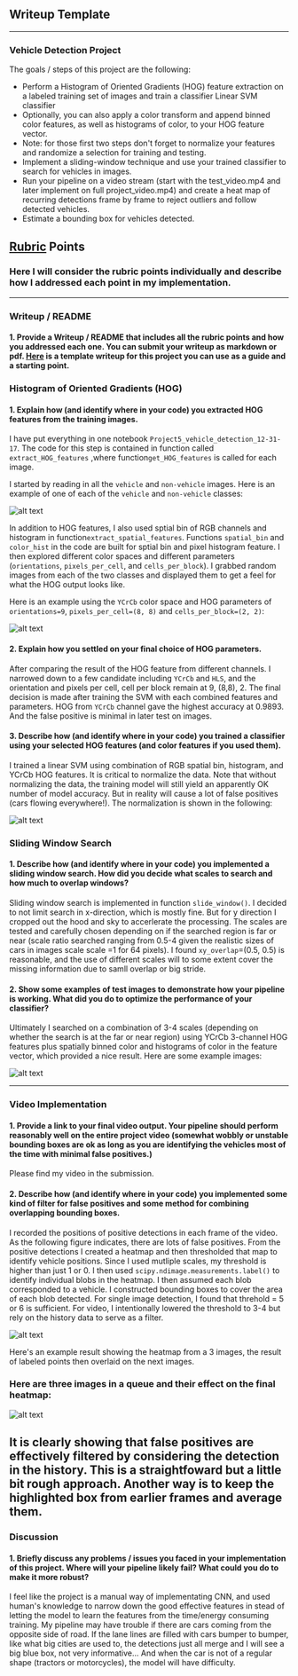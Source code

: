 ## Writeup Template

---

### **Vehicle Detection Project**

The goals / steps of this project are the following:

* Perform a Histogram of Oriented Gradients (HOG) feature extraction on a labeled training set of images and train a classifier Linear SVM classifier
* Optionally, you can also apply a color transform and append binned color features, as well as histograms of color, to your HOG feature vector. 
* Note: for those first two steps don't forget to normalize your features and randomize a selection for training and testing.
* Implement a sliding-window technique and use your trained classifier to search for vehicles in images.
* Run your pipeline on a video stream (start with the test_video.mp4 and later implement on full project_video.mp4) and create a heat map of recurring detections frame by frame to reject outliers and follow detected vehicles.
* Estimate a bounding box for vehicles detected.

[//]: # (Image References)
[image1]: ./output_images/car_noncar_example.png
[image2]: ./output_images/HOG_Feature.png
[image3]: ./output_images/demo_Normalization.png
[image4]: ./output_images/6_test_images.png
[image5]: ./output_images/YCrCb_result_BOX.png
[image6]: ./output_images/queue_heat.png



## [Rubric](https://review.udacity.com/#!/rubrics/513/view) Points
### Here I will consider the rubric points individually and describe how I addressed each point in my implementation.  

---
### Writeup / README

#### 1. Provide a Writeup / README that includes all the rubric points and how you addressed each one.  You can submit your writeup as markdown or pdf.  [Here](https://github.com/udacity/CarND-Vehicle-Detection/blob/master/writeup_template.md) is a template writeup for this project you can use as a guide and a starting point.  


### Histogram of Oriented Gradients (HOG)

#### 1. Explain how (and identify where in your code) you extracted HOG features from the training images.

I have put everything in one notebook `Project5_vehicle_detection_12-31-17`. The code for this step is contained in function called `extract_HOG_features` ,where function`get_HOG_features` is called for each image.  

I started by reading in all the `vehicle` and `non-vehicle` images.  Here is an example of one of each of the `vehicle` and `non-vehicle` classes:

![alt text][image1]

In addition to HOG features, I also used sptial bin of RGB channels and histogram in function`extract_spatial_features`. Functions `spatial_bin` and `color_hist` in the code are built for sptial bin and pixel histogram feature. I then explored different color spaces and different parameters (`orientations`, `pixels_per_cell`, and `cells_per_block`).  I grabbed random images from each of the two classes and displayed them to get a feel for what the HOG output looks like.

Here is an example using the `YCrCb` color space and HOG parameters of `orientations=9`, `pixels_per_cell=(8, 8)` and `cells_per_block=(2, 2)`:


![alt text][image2]

#### 2. Explain how you settled on your final choice of HOG parameters.

After comparing the result of the HOG feature from different channels. I narrowed down to a few candidate including `YCrCb` and `HLS`, and the orientation and pixels per cell, cell per block remain at 9, (8,8), 2. The final decision is made after training the SVM with each combined features and parameters. HOG from `YCrCb` channel gave the highest accuracy at 0.9893. And the false positive is minimal in later test on images.  

#### 3. Describe how (and identify where in your code) you trained a classifier using your selected HOG features (and color features if you used them).

I trained a linear SVM using combination of RGB spatial bin, histogram, and YCrCb HOG features. It is critical to normalize the data. Note that without normalizing the data, the training model will still yield an apparently OK number of model accuracy. But in reality will cause a lot of false positives (cars flowing everywhere!). The normalization is shown in the following:

![alt text][image3]

### Sliding Window Search

#### 1. Describe how (and identify where in your code) you implemented a sliding window search.  How did you decide what scales to search and how much to overlap windows?

Sliding window search is implemented in function `slide_window()`. I decided to not limit search in x-direction, which is mostly fine. But for y direction I cropped out the hood and sky to accerlerate the processing. The scales are tested and carefully chosen depending on if the searched region is far or near (scale ratio searched ranging from 0.5-4 given the realistic sizes of cars in images scale scale =1 for 64 pixels). I found `xy_overlap`=(0.5, 0.5) is reasonable, and the use of different scales will to some extent cover the missing information due to samll overlap or big stride.  


#### 2. Show some examples of test images to demonstrate how your pipeline is working.  What did you do to optimize the performance of your classifier?

Ultimately I searched on a combination of 3-4 scales (depending on whether the search is at the far or near region) using YCrCb 3-channel HOG features plus spatially binned color and histograms of color in the feature vector, which provided a nice result.  Here are some example images:
 
![alt text][image4]

---

### Video Implementation

#### 1. Provide a link to your final video output.  Your pipeline should perform reasonably well on the entire project video (somewhat wobbly or unstable bounding boxes are ok as long as you are identifying the vehicles most of the time with minimal false positives.)
Please find my video in the submission.


#### 2. Describe how (and identify where in your code) you implemented some kind of filter for false positives and some method for combining overlapping bounding boxes.

I recorded the positions of positive detections in each frame of the video. As the following figure indicates, there are lots of false positives. From the positive detections I created a heatmap and then thresholded that map to identify vehicle positions. Since I used mutliple scales, my threshold is higher than just 1 or 0. I then used `scipy.ndimage.measurements.label()` to identify individual blobs in the heatmap. I then assumed each blob corresponded to a vehicle.  I constructed bounding boxes to cover the area of each blob detected.  For single image detection, I found that threhold = 5 or 6 is sufficient. For video, I intentionally lowered the threshold to 3-4 but rely on the history data to serve as a filter.

![alt text][image5]

Here's an example result showing the heatmap from a 3 images, the result of labeled points then overlaid on the next images.

### Here are three images in a queue and their effect on the final heatmap:

![alt text][image6]

It is clearly showing that false positives are effectively filtered by considering the detection in the history. This is a straightfoward but a little bit rough approach. Another way is to keep the highlighted box from earlier frames and average them. 
---

### Discussion

#### 1. Briefly discuss any problems / issues you faced in your implementation of this project.  Where will your pipeline likely fail?  What could you do to make it more robust?
I feel like the project is a manual way of implementating CNN, and used human's knowledge to narrow down the good effective features in stead of letting the model to learn the features from the time/energy consuming training. My pipeline may have trouble if there are cars coming from the opposite side of road. If the lane lines are filled with cars bumper to bumper, like what big cities are used to, the detections just all merge and I will see a big blue box, not very informative... And when the car is not of a regular shape (tractors or motorcycles), the model will have difficulty. 

